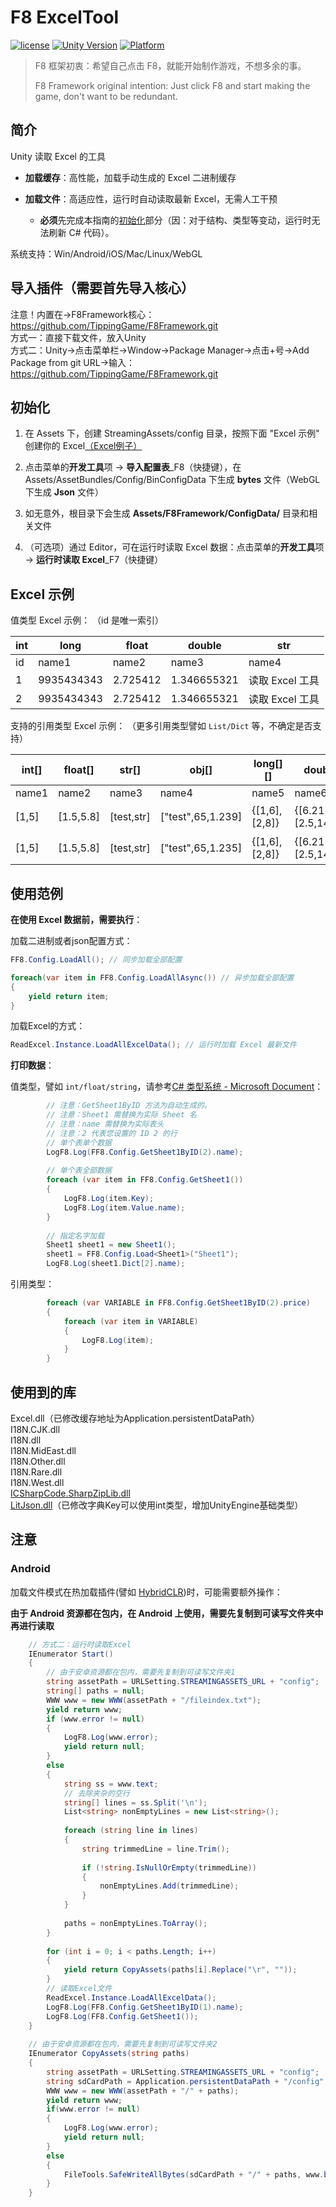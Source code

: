 # F8 ExcelTool

[![license](http://img.shields.io/badge/license-MIT-green.svg)](https://opensource.org/licenses/MIT) 
[![Unity Version](https://img.shields.io/badge/unity-2021.3.15f1-blue)](https://unity.com) 
[![Platform](https://img.shields.io/badge/platform-Win%20%7C%20Android%20%7C%20iOS%20%7C%20Mac%20%7C%20Linux%20%7C%20WebGL-orange)]()

> F8 框架初衷：希望自己点击 F8，就能开始制作游戏，不想多余的事。
> 
> F8 Framework original intention: Just click F8 and start making the game, don't want to be redundant.

## 简介

Unity 读取 Excel 的工具

- **加载缓存**：高性能，加载手动生成的 Excel 二进制缓存

- **加载文件**：高适应性，运行时自动读取最新 Excel，无需人工干预

  - **必须**先完成本指南的[初始化](#初始化)部分（因：对于结构、类型等变动，运行时无法刷新 C# 代码）。

系统支持：Win/Android/iOS/Mac/Linux/WebGL

## 导入插件（需要首先导入核心）
注意！内置在->F8Framework核心：https://github.com/TippingGame/F8Framework.git  
方式一：直接下载文件，放入Unity  
方式二：Unity->点击菜单栏->Window->Package Manager->点击+号->Add Package from git URL->输入：https://github.com/TippingGame/F8Framework.git

## 初始化

1. 在 Assets 下，创建 StreamingAssets/config 目录，按照下面 "Excel 示例" 创建你的 Excel[（Excel例子）](https://github.com/TippingGame/F8Framework/blob/main/Tests/ExcelTool/StreamingAssets_config/Demo工作表.xlsx)


2. 点击菜单的**开发工具**项 -> **导入配置表**\_F8（快捷键），在 Assets/AssetBundles/Config/BinConfigData 下生成 **bytes** 文件（WebGL下生成 **Json** 文件）


3. 如无意外，根目录下会生成 **Assets/F8Framework/ConfigData/** 目录和相关文件  


4. （可选项）通过 Editor，可在运行时读取 Excel 数据：点击菜单的**开发工具**项 -> **运行时读取 Excel**\_F7（快捷键）


## Excel 示例

值类型 Excel 示例：
（id 是唯一索引）

| int | long       | float    | double      | str             |
| --- | ---------- | -------- | ----------- | --------------- |
| id  | name1      | name2    | name3       | name4           |
| 1   | 9935434343 | 2.725412 | 1.346655321 | 读取 Excel 工具 |
| 2   | 9935434343 | 2.725412 | 1.346655321 | 读取 Excel 工具 |

支持的引用类型 Excel 示例：
（更多引用类型譬如 `List/Dict` 等，不确定是否支持）

| int\[] | float\[]   | str\[]      | obj\[]             | long\[]\[]      | double\[]\[]                  | str\[]\[]                       |
| ------ | ---------- |-------------|--------------------|-----------------|-------------------------------| ------------------------------- |
| name1  | name2      | name3       | name4              | name5           | name6                         | name7                           |
| \[1,5] | \[1.5,5.8] | \[test,str] | \["test",65,1.239] | {\[1,6],\[2,8]} | {\[6.215,6.12],\[2.5,14.556]} | {\[自动,格式],\[tipping,excel]} |
| \[1,5] | \[1.5,5.8] | \[test,str] | \["test",65,1.235] | {\[1,6],\[2,8]} | {\[6.215,6.12],\[2.5,14.556]} | {\[自动,格式],\[tipping,excel]} |

## 使用范例

**在使用 Excel 数据前，需要执行**：

加载二进制或者json配置方式：

```C#
FF8.Config.LoadAll(); // 同步加载全部配置

foreach(var item in FF8.Config.LoadAllAsync()) // 异步加载全部配置
{
    yield return item;
}
```

加载Excel的方式：

```C#
ReadExcel.Instance.LoadAllExcelData(); // 运行时加载 Excel 最新文件
```

**打印数据**：

值类型，譬如 `int/float/string`，请参考[C# 类型系统 - Microsoft Document](https://learn.microsoft.com/zh-cn/dotnet/csharp/fundamentals/types/#value-types)：

```C#
        // 注意：GetSheet1ByID 方法为自动生成的。
        // 注意：Sheet1 需替换为实际 Sheet 名
        // 注意：name 需替换为实际表头
        // 注意：2 代表您设置的 ID 2 的行
        // 单个表单个数据
        LogF8.Log(FF8.Config.GetSheet1ByID(2).name);
        
        // 单个表全部数据
        foreach (var item in FF8.Config.GetSheet1())
        {
            LogF8.Log(item.Key);
            LogF8.Log(item.Value.name);
        }
        
        // 指定名字加载
        Sheet1 sheet1 = new Sheet1();
        sheet1 = FF8.Config.Load<Sheet1>("Sheet1");
        LogF8.Log(sheet1.Dict[2].name);
```

引用类型：

```C#
        foreach (var VARIABLE in FF8.Config.GetSheet1ByID(2).price)
        {
            foreach (var item in VARIABLE)
            {
                LogF8.Log(item);
            }
        }
```

## 使用到的库

Excel.dll（已修改缓存地址为Application.persistentDataPath）  
I18N.CJK.dll\
I18N.dll\
I18N.MidEast.dll\
I18N.Other.dll\
I18N.Rare.dll\
I18N.West.dll\
[ICSharpCode.SharpZipLib.dll](https://github.com/icsharpcode/SharpZipLib)  
[LitJson.dll](https://github.com/LitJSON/litjson)（已修改字典Key可以使用int类型，增加UnityEngine基础类型）

## 注意

### Android

加载文件模式在热加载插件(譬如 [HybridCLR](https://github.com/focus-creative-games/hybridclr))时，可能需要额外操作：

**由于 Android 资源都在包内，在 Android 上使用，需要先复制到可读写文件夹中再进行读取**

```C#
    // 方式二：运行时读取Excel
    IEnumerator Start()
    {
        // 由于安卓资源都在包内，需要先复制到可读写文件夹1
        string assetPath = URLSetting.STREAMINGASSETS_URL + "config";
        string[] paths = null;
        WWW www = new WWW(assetPath + "/fileindex.txt");
        yield return www;
        if (www.error != null)
        {
            LogF8.Log(www.error);
            yield return null;
        }
        else
        {
            string ss = www.text;
            // 去除夹杂的空行
            string[] lines = ss.Split('\n');
            List<string> nonEmptyLines = new List<string>();
    
            foreach (string line in lines)
            {
                string trimmedLine = line.Trim();
    
                if (!string.IsNullOrEmpty(trimmedLine))
                {
                    nonEmptyLines.Add(trimmedLine);
                }
            }
    
            paths = nonEmptyLines.ToArray();
        }
    
        for (int i = 0; i < paths.Length; i++)
        {
            yield return CopyAssets(paths[i].Replace("\r", ""));
        }
        // 读取Excel文件
        ReadExcel.Instance.LoadAllExcelData();
        LogF8.Log(FF8.Config.GetSheet1ByID(1).name);
        LogF8.Log(FF8.Config.GetSheet1());
    }
    
    // 由于安卓资源都在包内，需要先复制到可读写文件夹2
    IEnumerator CopyAssets(string paths)
    {
        string assetPath = URLSetting.STREAMINGASSETS_URL + "config";
        string sdCardPath = Application.persistentDataPath + "/config";
        WWW www = new WWW(assetPath + "/" + paths);
        yield return www;
        if(www.error != null)
        {
            LogF8.Log(www.error);
            yield return null;
        }
        else
        {
            FileTools.SafeWriteAllBytes(sdCardPath + "/" + paths, www.bytes);
        }
    }
```
